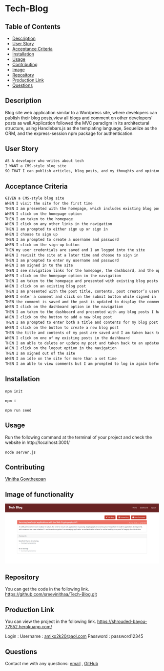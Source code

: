 # Tech-Blog
## Table of Contents

- [Description](#description)
- [User Story](#user-story)
- [Acceptance Criteria](#acceptance-criteria)
- [Installation](#installation)
- [Usage](#usage)
- [Contributing](#contributing)
- [Image](#image-of-functionality)
- [Repository](#repository)
- [Production Link](#production-link)
- [Questions](#questions)

## Description

Blog site web application similar to a Wordpress site, where developers can publish their blog posts,view all blogs and comment on other developers’ posts as well.Application followed the MVC paradigm in its architectural structure, using Handlebars.js as the templating language, Sequelize as the ORM, and the express-session npm package for authentication.


## User Story


```md
AS A developer who writes about tech
I WANT a CMS-style blog site
SO THAT I can publish articles, blog posts, and my thoughts and opinions
```

## Acceptance Criteria
```md
GIVEN a CMS-style blog site
WHEN I visit the site for the first time
THEN I am presented with the homepage, which includes existing blog posts if any have been posted; navigation links for the homepage and the dashboard; and the option to log in
WHEN I click on the homepage option
THEN I am taken to the homepage
WHEN I click on any other links in the navigation
THEN I am prompted to either sign up or sign in
WHEN I choose to sign up
THEN I am prompted to create a username and password
WHEN I click on the sign-up button
THEN my user credentials are saved and I am logged into the site
WHEN I revisit the site at a later time and choose to sign in
THEN I am prompted to enter my username and password
WHEN I am signed in to the site
THEN I see navigation links for the homepage, the dashboard, and the option to log out
WHEN I click on the homepage option in the navigation
THEN I am taken to the homepage and presented with existing blog posts that include the post title and the date created
WHEN I click on an existing blog post
THEN I am presented with the post title, contents, post creator’s username, and date created for that post and have the option to leave a comment
WHEN I enter a comment and click on the submit button while signed in
THEN the comment is saved and the post is updated to display the comment, the comment creator’s username, and the date created
WHEN I click on the dashboard option in the navigation
THEN I am taken to the dashboard and presented with any blog posts I have already created and the option to add a new blog post
WHEN I click on the button to add a new blog post
THEN I am prompted to enter both a title and contents for my blog post
WHEN I click on the button to create a new blog post
THEN the title and contents of my post are saved and I am taken back to an updated dashboard with my new blog post
WHEN I click on one of my existing posts in the dashboard
THEN I am able to delete or update my post and taken back to an updated dashboard
WHEN I click on the logout option in the navigation
THEN I am signed out of the site
WHEN I am idle on the site for more than a set time
THEN I am able to view comments but I am prompted to log in again before I can add, update, or delete comments
```
## Installation

`npm init`

`npm i`

`npm run seed`


## Usage

Run the following command at the terminal of your project and check the website in http://localhost:3001/

`node server.js`

## Contributing

[Vinitha Gowtheepan](https://github.com/sreevinithaa)

## Image of functionality

![TechBlog-screenshot](./public/img/screenshot.png)


## Repository

You can get the code in the following link. https://github.com/sreevinithaa/Tech-Blog.git


## Production Link

You can view the project in the following link. https://shrouded-bayou-77552.herokuapp.com/

Login :
Username : amiko2k20@aol.com        Password : password12345


## Questions

Contact me with any questions: [email](mailto:sreevinithaa@gmail.com) , [GitHub](https://github.com/sreevinithaa)<br />



